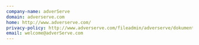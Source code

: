 ```yaml
---
company-name: adverServe
domain: adverserve.com
home: http://www.adverserve.com/
privacy-policy: http://www.adverserve.com/fileadmin/adverserve/dokumente_download/datenschutzerklaerung_adverserve_29.8_RV_englisch.pdf
email: welcome@adverServe.com
---
```




